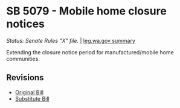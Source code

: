 # SB 5079 - Mobile home closure notices
*Status: Senate Rules "X" file.* | [leg.wa.gov summary](https://app.leg.wa.gov/billsummary?BillNumber=5079&Year=2021)

Extending the closure notice period for manufactured/mobile home communities.

## Revisions
* [Original Bill](1/)
* [Substitute Bill](S/)